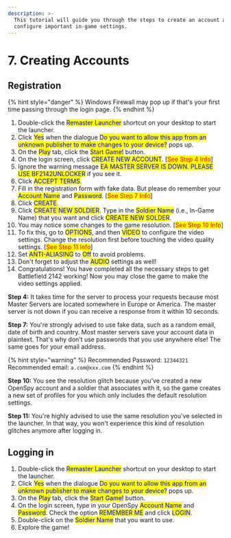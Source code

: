 ```yaml
---
description: >-
  This tutorial will guide you through the steps to create an account and
  configure important in-game settings.
---
```


# 7. Creating Accounts

## Registration

{% hint style="danger" %}
Windows Firewall may pop up if that's your first time passing through the login page.
{% endhint %}

1. Double-click the <mark style="color:blue;">Remaster Launcher</mark> shortcut on your desktop to start the launcher.
2. Click <mark style="color:blue;">Yes</mark> when the dialogue <mark style="color:blue;">Do you want to allow this app from an unknown publisher to make changes to your device?</mark> pops up.
3. On the <mark style="color:blue;">Play</mark> tab, click the <mark style="color:blue;">Start Game!</mark> button.
4. On the login screen, click <mark style="color:blue;">CREATE NEW ACCOUNT</mark>. \[<mark style="color:red;">See Step 4 Info</mark>]
5. Ignore the warning message <mark style="color:blue;">EA MASTER SERVER IS DOWN. PLEASE USE BF2142UNLOCKER</mark> if you see it.
6. Click <mark style="color:blue;">ACCEPT TERMS</mark>.
7. Fill in the registration form with fake data. But please do remember your <mark style="color:blue;">Account Name</mark> and <mark style="color:blue;">Password</mark>. \[<mark style="color:red;">See Step 7 Info</mark>]
8. Click <mark style="color:blue;">CREATE</mark>.
9. Click <mark style="color:blue;">CREATE NEW SOLDIER</mark>. Type in the <mark style="color:blue;">Soldier Name</mark> (i.e., In-Game Name) that you want and click <mark style="color:blue;">CREATE NEW SOLDER</mark>.
10. You may notice some changes to the game resolution. \[<mark style="color:red;">See Step 10 Info</mark>]
11. To fix this, go to <mark style="color:blue;">OPTIONS</mark>, and then <mark style="color:blue;">VIDEO</mark> to configure the video settings. Change the resolution first before touching the video quality settings. \[<mark style="color:red;">See Step 11 Info</mark>]
12. Set <mark style="color:blue;">ANTI-ALIASING</mark> to <mark style="color:blue;">Off</mark> to avoid problems.
13. Don't forget to adjust the <mark style="color:blue;">AUDIO</mark> settings as well!​
14. Congratulations! You have completed all the necessary steps to get Battlefield 2142 working! Now you may close the game to make the video settings applied.

**Step 4:** It takes time for the server to process your requests because most Master Servers are located somewhere in Europe or America. The master server is not down if you can receive a response from it within 10 seconds.

**Step 7:** You're strongly advised to use fake data, such as a random email, date of birth and country. Most master servers save your account data in plaintext. That's why don’t use passwords that you use anywhere else! The same goes for your email address.&#x20;

{% hint style="warning" %}
Recommended Password: `12344321`\
Recommended email: `a.com@xxx.com`
{% endhint %}

**Step 10:** You see the resolution glitch because you've created a new OpenSpy account and a soldier that associates with it, so the game creates a new set of profiles for you which only includes the default resolution settings.&#x20;

**Step 11:** You're highly advised to use the same resolution you've selected in the launcher. In that way, you won't experience this kind of resolution glitches anymore after logging in.

## Logging in

1. Double-click the <mark style="color:blue;">Remaster Launcher</mark> shortcut on your desktop to start the launcher.
2. Click <mark style="color:blue;">Yes</mark> when the dialogue <mark style="color:blue;">Do you want to allow this app from an unknown publisher to make changes to your device?</mark> pops up.
3. On the <mark style="color:blue;">Play</mark> tab, click the <mark style="color:blue;">Start Game!</mark> button.
4. On the login screen, type in your OpenSpy <mark style="color:blue;">Account Name</mark> and <mark style="color:blue;">Password</mark>. Check the option <mark style="color:blue;">REMEMBER ME</mark> and click <mark style="color:blue;">LOGIN</mark>.
5. Double-click on the <mark style="color:blue;">Soldier Name</mark> that you want to use.
6. Explore the game!
